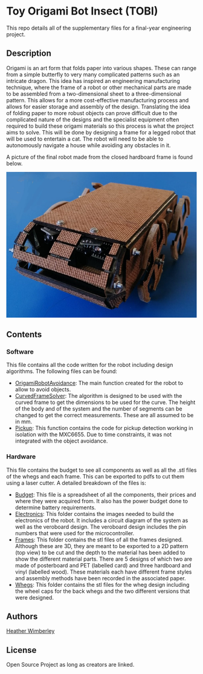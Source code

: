 # Toy Origami Bot Insect (TOBI)

This repo details all of the supplementary files for a final-year engineering project.

## Description

Origami is an art form that folds paper into various shapes. These can range from a simple
butterfly to very many complicated patterns such as an intricate dragon. This idea has inspired
an engineering manufacturing technique, where the frame of a robot or other mechanical parts
are made to be assembled from a two-dimensional sheet to a three-dimensional pattern. This
allows for a more cost-effective manufacturing process and allows for easier storage and assembly
of the design. Translating the idea of folding paper to more robust objects can prove difficult
due to the complicated nature of the designs and the specialist equipment often required to
build these origami materials so this process is what the project aims to solve. This will be
done by designing a frame for a legged robot that will be used to entertain a cat. The robot
will need to be able to autonomously navigate a house while avoiding any obstacles in it.

A picture of the final robot made from the closed hardboard frame is found below.

![TOBI](Hardware/Frames/TOBI.jpeg)

## Contents
### Software

This file contains all the code written for the robot including design algorithms. The following files can be found:

- [OrigamiRobotAvoidance](Software/OrigamiRobotAvoidance.cpp):  The main function created for the robot to allow to avoid objects.
- [CurvedFrameSolver](Software/CurvedFrameSolver.mlx):  The algorithm is designed to be used with the curved frame to get the dimensions to be used for the curve. The height of the body and of the system and the number of segments can be changed to get the correct measurements. These are all assumed to be in mm.
- [Pickup](Software/Pickup.cpp):  This function contains the code for pickup detection working in isolation with the MXC6655. Due to time constraints, it was not integrated with the object avoidance.

### Hardware

This file contains the budget to see all components as well as all the .stl files of the whegs and each frame. This can be exported to pdfs to cut them using a laser cutter. A detailed breakdown of the files is:

- [Budget](Hardware/Budget.xlsx): This file is a spreadsheet of all the components, their prices and where they were acquired from. It also has the power budget done to determine battery requirements.
- [Electronics](Hardware/Electronics):  This folder contains the images needed to build the electronics of the robot. It includes a circuit diagram of the system as well as the veroboard design. The veroboard design includes the pin numbers that were used for the microcontroller.
- [Frames](Hardware/Frames):  This folder contains the stl files of all the frames designed. Although these are 3D, they are meant to be exported to a 2D pattern (top view) to be cut and the depth to the material has been added to show the different material parts. There are 5 designs of which two are made of posterboard and PET (labelled card) and three hardboard and vinyl (labelled wood). These materials each have different frame styles and assembly methods have been recorded in the associated paper.
- [Whegs](Hardware/Whegs):  This folder contains the stl files for the wheg design including the wheel caps for the back whegs and the two different versions that were designed.

## Authors

[Heather Wimberley](https://github.com/Heather-Wimberley)

## License

Open Source Project as long as creators are linked.
